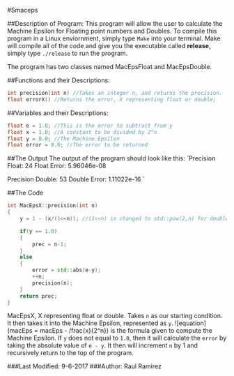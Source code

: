 #Smaceps

##Description of Program:
This program will allow the user to calculate the Machine Epsilon for Floating point numbers and Doubles. To compile this program in a Linux enviornment, simply type `Make` into your terminal. Make will compile all of the code and give you the executable called **release**, simply type `./release` to run the program. 

The program has two classes named MacEpsFloat and MacEpsDouble. 

##Functions and their Descriptions:

```cpp
int precision(int n) //Takes an integer n, and returns the precision.
float errorX() //Returns the error, X representing float or double;
```

##Variables and their Descriptions:

```cpp
float e = 1.0; //This is the error to subtract from y
float x = 1.0; //A constant to be divided by 2^n
float y = 0.0; //The Machine Epsilon
float error = 0.0; //The error to be returned
```

##The Output
The output of the program should look like this:
`Precision Float: 24
Float Error: 5.96046e-08

Precision Double: 53
Double Error: 1.11022e-16
`

##The Code
```cpp
int MacEpsX::precision(int n)
{
	y = 1 - (x/(1<<n)); //(1<<n) is changed to std::pow(2,n) for doubles.

	if(y == 1.0)
	{
		prec = n-1;
	}
	else
	{
		error = std::abs(e-y);
		++n;
		precision(n);
	}
	return prec;
}
```
MacEpsX, X representing float or double. Takes `n` as our starting condition. It then takes it into the Machine Epsilon, represented as `y`. ![equation](macEps = macEps - /frac{x}{2^n}) is the formula given to compute the Machine Epsilon. If `y` does not equal to `1.0`, then it will calculate the `error` by taking the absolute value of `e - y`. It then will increment `n` by 1 and recursively return to the top of the program.

###Last Modified: 9-6-2017
###Author: Raul Ramirez
